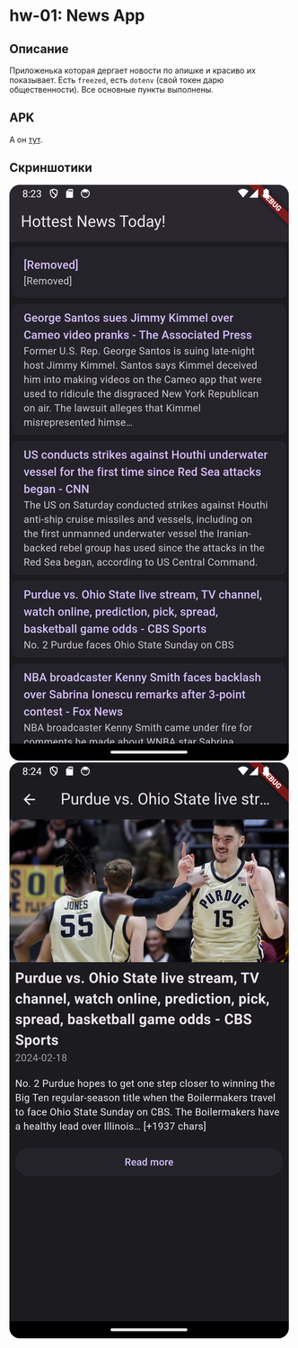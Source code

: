 # hw-01: News App

## Описание

Приложенька которая дергает новости по апишке и красиво их показывает. Есть `freezed`,
есть `dotenv` (свой токен дарю общественности). Все основные пункты выполнены.

## APK

А он [тут](build/app/outputs/apk/release/app-release.apk).

## Скриншотики

![Главная страница](etc/images/home_page.png)
![Страница новости](etc/images/detail_page.png)
